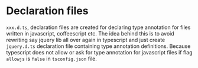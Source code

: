# Declaration files

`xxx.d.ts`, declaration files are created for declaring type annotation for files written in javascript, coffeescript etc. The idea behind this is to avoid rewriting say jquery lib all over again in typescript and just create `jquery.d.ts` declaration file containing type annotation definitions. Because typescript does not allow or ask for type annotation for javascript files if flag `allowjs` is `false` in `tsconfig.json` file.
